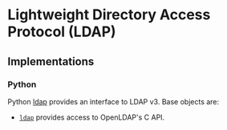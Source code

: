 # Lightweight Directory Access Protocol (LDAP)

 <badge-doc href='https://en.wikipedia.org/wiki/Lightweight_Directory_Access_Protocol'></badge-doc>


## Implementations

### Python


Python [ldap](https://www.python-ldap.org) provides an interface to LDAP v3.
Base objects are:

- [`ldap`](https://www.python-ldap.org/en/python-ldap-3.3.0/reference/ldap.html)
  provides access to OpenLDAP's C API.

